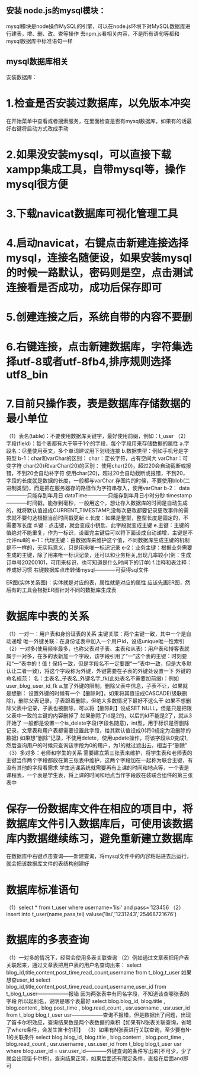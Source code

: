 ## 安装 node.js的mysql模块：
mysql模块是node操作MySQL的引擎，可以在node.js环境下对MySQL数据库进行建表，增、删、改、查等操作
去npm.js看相关内容，不是所有语句等都和mysql数据库中标准语句一样

## mysql数据库相关
安装数据库：
# 1.检查是否安装过数据库，以免版本冲突
在开始菜单中查看或者搜索服务，在里面检查是否有mysql数据库，如果有的话最好右键将启动方式改成手动
# 2.如果没安装mysql，可以直接下载xampp集成工具，自带mysql等，操作mysql很方便
# 3.下载navicat数据库可视化管理工具
# 4.启动navicat，右键点击新建连接选择mysql，连接名随便设，如果安装mysql的时候一路默认，密码则是空，点击测试连接看是否成功，成功后保存即可
# 5.创建连接之后，系统自带的内容不要删
# 6.右键连接，点击新建数据库，字符集选择utf-8或者utf-8fb4,排序规则选择utf8_bin
# 7.目前只操作表，表是数据库存储数据的最小单位
（1）表名(table)：不要使用数据库关键字，最好使用前缀，例如：t_user
（2）字段(field)：每个表都有大于等于1个的字段，每个字段用来存储数据的属性
a.字段名：尽量使用英文，多个单词建议用下划线连接
b.数据类型：例如手机号是字符型
b-1：char和varChar的区别：
char：定长字符，占有空间大
varChar：可变字符
char(20)和varChar(20)的区别：
使用char(20)，超过20会自动截断或报错，不到20会自动补字符
使用char(20)，超过20会自动截断或报错，不到20，字段的长度就是数据的长度，一般都与varChar
存图片的时候，不要使用blob(二进制类型)，而是把在服务器存的路径作为字符串存入，使用varChar
b-2：
data————只能存到年月日
dataTime————只能存到年月日小时分秒
timestamp————时间戳，能存到毫秒，一般用这个，想让存入数据库的时间是自动生成的，就将默认值设成CURRENT_TIMESTAMP,没每次更改都要记录更改事件的需求就不要勾选根据当前时间戳更新
c.长度：如果是整型，整型长度是固定的，不需要写长度
d.键：点击键，就会变成小钥匙，此字段就变成主键
e.主键：主键的值绝对不能重复，作为一标识，设置完主键后可以将下面设成自动递增，主键是不允许null的
e-1：代理主键：由数据库来维护这个值，不同数据库生成主键的机制是不一样的，无实际意义，只是用来唯一标识记录
e-2：业务主键：根据业务需要生成的主键，除了用来唯一标识记录，还可以和业务相关,出现几率较小(例：生成订单号20200101，可用来标识，也可知道是什么时间下的订单)
f.注释和表注释：养成好习惯
右键数据库点击转储mysql————可获得sql文件

ER图(实体关系图)：实体就是对应的表，属性就是对应的属性
应该先画ER图，然后有的工具会根据ER图针对不同的数据库生成表
# 数据库中表的关系
（1）一对一：用户表和身份证表的关系
主键关联：两个主键一致，其中一个是自动递增
唯一外键关联：在身份证表中加入一个用户id，设成unique唯一性索引
（2）一对多(使用频率最多，也称父表对子表、主表和从表)：用户表和博客表就属于一对多，在多的表新加一个字段，该字段引用了“一”这个表的主键：时刻要和“一”表中的！值！保持一致，但是字段名不一定要跟“一”表中一致，但是大多默认让二者一致)，将这个字段称为外键，外键需要在子表的外键处设置一下
外键的命名规范：
名：主表名_子表名_外键名字_fk(此处表名不需要加前缀)：例如user_blog_user_id_fk
a.加了外键的限制，删除父表中信息，子表不让，如果就是想删：
设置外键的时候有一个【删除时】，如果将其值设成CASCADE(级联删除)，删除父表记录，子表跟着删除，但绝大多数情况下最好不这么干
如果不想删除父表中记录，子表也被删除，可以将【删除时】设成SET NULL，但是只是把跟父表中一致的主键的内容删掉了
如果删除了id是2的，以后的id不能是2了，就从3开始了
一般都是设置一个is_delete字段(字段名随意)，int型，用于标识是否删除记录，文章表和用户表都需要设置此字段，给其默认值设成0(将0规定为没删除的数据)
如果想“删除”记录，不使用delete，使用update操作，将该字段从0变成1,然后查询用户的时候只查询该字段为0的用户，为1的就过滤出去，相当于“删除”
（3）多对多：老师和学生的关系
需要建立第三张表来维护，将学生表和老师表的主键当作两个字段都放在第三张表中维护，这两个字段加在一起称为联合主键，有没有其他的字段看需求
学生选课系统就需要再有上课的时间和地点等，一个表是课程表，一个表是学生表，将上课的时间和地点当作字段放在装联合组件的第三张表中

# 保存一份数据库文件在相应的项目中，将数据库文件引入数据库后，可使用该数据库内数据继续练习，避免重新建立数据库
在数据库中右键点击查询——新建查询，将mysql文件中的内容粘贴进去后运行，就会把该数据库文件的表结构创建好

# 数据库标准语句
（1）select * from t_user where username='lisi' and pass='123456
（2）insert into t_user(name,pass,tel) valuse('lisi','1231243','25468721676')

# 数据库的多表查询
（1）一对多的情况下，经常会使用多表关联查询
（2）例如通过文章表把用户表关联起来，通过文章表把用户表的用户名查询出来：
select blog_id,title,content,post_time,read_count,username from t_blog,t_user
如果想查user_id
select blog_id,title,content,post_time,read_count,username,user_id from t_blog,t_user——————报错
因为两张表中有同名字段，不知道该查哪张表的字段
所以起别名，说明是哪个表最好
select blog.blog_id, blog.title , blog.content , blog.post_time , blog.read_count , usr.username , usr.user_id from t_blog blog,t_user usr——————查询不报错，但是数据出了问题，出现了笛卡尔积效应，查询结果数是两个表数据的乘积【如果有N张表关联查询，省略了where条件，会发生笛卡尔积】
（3）如果有N张表进行关联查询，至少要有N-1的关联条件
select blog.blog_id, blog.title , blog.content , blog.post_time , blog.read_count , usr.username , usr.user_id from t_blog blog,t_user usr where blog.user_id = usr.user_id————外键查询的条件写出来(不可少，少了就会出现笛卡尔积)，查询结果正常，如果后面还有限定条件，直接在后面and即可